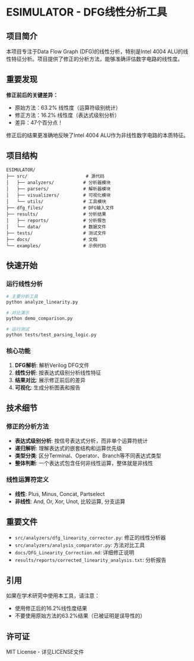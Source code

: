 # ESIMULATOR - DFG线性分析工具

## 项目简介

本项目专注于Data Flow Graph (DFG)的线性分析，特别是Intel 4004 ALU的线性特征分析。项目提供了修正的分析方法，能够准确评估数字电路的线性度。

## 重要发现

**修正前后的关键差异：**
- 原始方法：63.2% 线性度（运算符级别统计）
- 修正方法：16.2% 线性度（表达式级别分析）
- 差异：47个百分点！

修正后的结果更准确地反映了Intel 4004 ALU作为非线性数字电路的本质特征。

## 项目结构

```
ESIMULATOR/
├── src/                      # 源代码
│   ├── analyzers/           # 分析器模块
│   ├── parsers/             # 解析器模块
│   ├── visualizers/         # 可视化模块
│   └── utils/               # 工具模块
├── dfg_files/               # DFG输入文件
├── results/                 # 分析结果
│   ├── reports/             # 分析报告
│   └── data/                # 数据文件
├── tests/                   # 测试文件
├── docs/                    # 文档
└── examples/                # 示例代码
```

## 快速开始

### 运行线性分析

```bash
# 主要分析工具
python analyze_linearity.py

# 对比演示
python demo_comparison.py

# 运行测试
python tests/test_parsing_logic.py
```

### 核心功能

1. **DFG解析**: 解析Verilog DFG文件
2. **线性分析**: 按表达式级别分析线性特征
3. **结果对比**: 展示修正前后的差异
4. **可视化**: 生成分析图表和报告

## 技术细节

### 修正的分析方法

- **表达式级别分析**: 按信号表达式分析，而非单个运算符统计
- **递归解析**: 理解表达式的嵌套结构和运算优先级
- **类型分类**: 区分Terminal、Operator、Branch等不同表达式类型
- **整体判断**: 一个表达式包含任何非线性运算，整体就是非线性

### 线性运算符定义

- **线性**: Plus, Minus, Concat, Partselect
- **非线性**: And, Or, Xor, Unot, 比较运算, 分支运算

## 重要文件

- `src/analyzers/dfg_linearity_corrector.py`: 修正的线性分析器
- `src/analyzers/analysis_comparator.py`: 方法对比工具
- `docs/DFG_Linearity_Correction.md`: 详细修正说明
- `results/reports/corrected_linearity_analysis.txt`: 分析报告

## 引用

如果在学术研究中使用本工具，请注意：
- 使用修正后的16.2%线性度结果
- 不要使用原始方法的63.2%结果（已被证明是误导性的）

## 许可证

MIT License - 详见LICENSE文件
